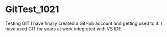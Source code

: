 # GitTest_1021
Testing GIT
I have finally created a GitHub account and getting used to it.  I have used GIT for years at work integrated with VS IDE.
